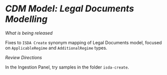 # *CDM Model: Legal Documents Modelling*

_What is being released_

Fixes to `ISDA Create` synonym mapping of Legal Documents model, focused on `ApplicableRegime` and `AdditionalRegime` types.

_Review Directions_

In the Ingestion Panel, try samples in the folder `isda-create`.